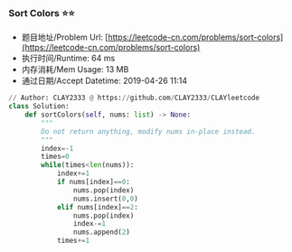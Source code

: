 
### Sort Colors :star::star:
- 题目地址/Problem Url: [https://leetcode-cn.com/problems/sort-colors](https://leetcode-cn.com/problems/sort-colors)
- 执行时间/Runtime: 64 ms 
- 内存消耗/Mem Usage: 13 MB
- 通过日期/Accept Datetime: 2019-04-26 11:14
```python
// Author: CLAY2333 @ https://github.com/CLAY2333/CLAYleetcode
class Solution:
    def sortColors(self, nums: list) -> None:
        """
        Do not return anything, modify nums in-place instead.
        """
        index=-1
        times=0
        while(times<len(nums)):
            index+=1
            if nums[index]==0:
                nums.pop(index)
                nums.insert(0,0)
            elif nums[index]==2:
                nums.pop(index)
                index-=1
                nums.append(2)
            times+=1

```
